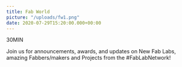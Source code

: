 ```yaml
---
title: Fab World
picture: "/uploads/fw1.png"
date: 2020-07-29T15:20:00.000+00:00
---
```


30MIN


Join us for announcements, awards, and updates on New Fab Labs, amazing Fabbers/makers and Projects from the #FabLabNetwork!


